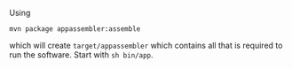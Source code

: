 Using

```
mvn package appassembler:assemble
```

which will create ```target/appassembler``` which contains all that is required to run the
software. Start with ```sh bin/app```. 

